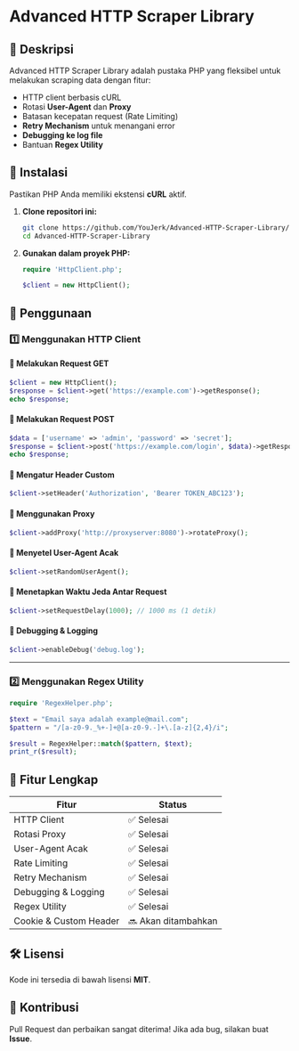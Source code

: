 # Advanced HTTP Scraper Library  

## 📌 Deskripsi  
Advanced HTTP Scraper Library adalah pustaka PHP yang fleksibel untuk melakukan scraping data dengan fitur:  
- HTTP client berbasis cURL  
- Rotasi **User-Agent** dan **Proxy**  
- Batasan kecepatan request (Rate Limiting)  
- **Retry Mechanism** untuk menangani error  
- **Debugging ke log file**  
- Bantuan **Regex Utility**  

## 🚀 Instalasi  
Pastikan PHP Anda memiliki ekstensi **cURL** aktif.  

1. **Clone repositori ini:**  
   ```sh
   git clone https://github.com/YouJerk/Advanced-HTTP-Scraper-Library/
   cd Advanced-HTTP-Scraper-Library
   ```

2. **Gunakan dalam proyek PHP:**  
   ```php
   require 'HttpClient.php';

   $client = new HttpClient();
   ```

## 🔧 Penggunaan  

### 1️⃣ **Menggunakan HTTP Client**  

#### 🔹 Melakukan Request GET  
```php
$client = new HttpClient();
$response = $client->get('https://example.com')->getResponse();
echo $response;
```

#### 🔹 Melakukan Request POST  
```php
$data = ['username' => 'admin', 'password' => 'secret'];
$response = $client->post('https://example.com/login', $data)->getResponse();
echo $response;
```

#### 🔹 Mengatur Header Custom  
```php
$client->setHeader('Authorization', 'Bearer TOKEN_ABC123');
```

#### 🔹 Menggunakan Proxy  
```php
$client->addProxy('http://proxyserver:8080')->rotateProxy();
```

#### 🔹 Menyetel User-Agent Acak  
```php
$client->setRandomUserAgent();
```

#### 🔹 Menetapkan Waktu Jeda Antar Request  
```php
$client->setRequestDelay(1000); // 1000 ms (1 detik)
```

#### 🔹 Debugging & Logging  
```php
$client->enableDebug('debug.log');
```

---

### 2️⃣ **Menggunakan Regex Utility**  
```php
require 'RegexHelper.php';

$text = "Email saya adalah example@mail.com";
$pattern = "/[a-z0-9._%+-]+@[a-z0-9.-]+\.[a-z]{2,4}/i";

$result = RegexHelper::match($pattern, $text);
print_r($result);
```

## 📜 Fitur Lengkap  
| Fitur                   | Status  |
|-------------------------|---------|
| HTTP Client             | ✅ Selesai |
| Rotasi Proxy            | ✅ Selesai |
| User-Agent Acak         | ✅ Selesai |
| Rate Limiting           | ✅ Selesai |
| Retry Mechanism         | ✅ Selesai |
| Debugging & Logging     | ✅ Selesai |
| Regex Utility           | ✅ Selesai |
| Cookie & Custom Header  | 🔜 Akan ditambahkan |

## 🛠️ Lisensi  
Kode ini tersedia di bawah lisensi **MIT**.  

## 🤝 Kontribusi  
Pull Request dan perbaikan sangat diterima! Jika ada bug, silakan buat **Issue**.  
